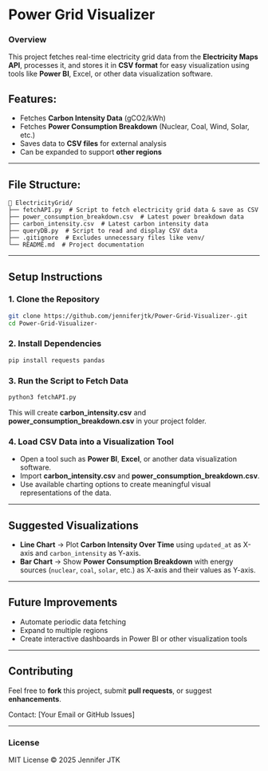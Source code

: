 # Power Grid Visualizer

### **Overview**
This project fetches real-time electricity grid data from the **Electricity Maps API**, processes it, and stores it in **CSV format** for easy visualization using tools like **Power BI**, Excel, or other data visualization software.

## Features:
- Fetches **Carbon Intensity Data** (gCO2/kWh)
- Fetches **Power Consumption Breakdown** (Nuclear, Coal, Wind, Solar, etc.)
- Saves data to **CSV files** for external analysis
- Can be expanded to support **other regions**

---

## File Structure:
```
📁 ElectricityGrid/
├── fetchAPI.py  # Script to fetch electricity grid data & save as CSV
├── power_consumption_breakdown.csv  # Latest power breakdown data
├── carbon_intensity.csv  # Latest carbon intensity data
├── queryDB.py  # Script to read and display CSV data
├── .gitignore  # Excludes unnecessary files like venv/
└── README.md  # Project documentation
```

---

## Setup Instructions
### 1. Clone the Repository
```bash
git clone https://github.com/jenniferjtk/Power-Grid-Visualizer-.git
cd Power-Grid-Visualizer-
```

### 2. Install Dependencies
```bash
pip install requests pandas
```

### 3. Run the Script to Fetch Data
```bash
python3 fetchAPI.py
```
This will create **carbon_intensity.csv** and **power_consumption_breakdown.csv** in your project folder.

### 4. Load CSV Data into a Visualization Tool
- Open a tool such as **Power BI**, **Excel**, or another data visualization software.
- Import **carbon_intensity.csv** and **power_consumption_breakdown.csv**.
- Use available charting options to create meaningful visual representations of the data.

---

## Suggested Visualizations
- **Line Chart** → Plot **Carbon Intensity Over Time** using `updated_at` as X-axis and `carbon_intensity` as Y-axis.
- **Bar Chart** → Show **Power Consumption Breakdown** with energy sources (`nuclear`, `coal`, `solar`, etc.) as X-axis and their values as Y-axis.

---

## Future Improvements
- Automate periodic data fetching
- Expand to multiple regions
- Create interactive dashboards in Power BI or other visualization tools

---

## Contributing
Feel free to **fork** this project, submit **pull requests**, or suggest **enhancements**.

Contact: [Your Email or GitHub Issues]

---

### License
MIT License © 2025 Jennifer JTK


